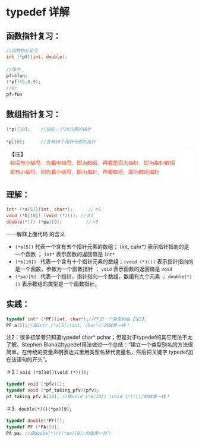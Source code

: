 # typedef 详解

## 函数指针复习：

```c
//函数指针定义
int (*pf)(int, double);

//操作
pf=&fun;
(*pf)(5,8.9);
//or
pf=fun
```

## 数组指针复习：

```c
(*p)[10];    //指向一个10元素的指针

*p[10];      //含有10个指针元素的指针
```

![在这里插入图片描述](typedef.assets/0ddeefbb79354942b3965660e4e7785e.png)

## 理解：

```c
int* (*a[5])(int, char*);      //＃1
void (*b[10]) (void (*)()); //＃2
double(*)() (*pa)[9];         //＃3 
```

一一解释上面代码 的含义

* `(*a[5])`  代表一个含有五个指针元素的数组； (int, cahr*)  表示指针指向的是一个函数   ； `int*` 表示函数的返回值是 `int*`
* `(*b[10]) `   代表一个含有十个指针元素的数组；`(void (*)())` 表示指针指向的是一个函数，参数为一个函数指针  ；  `void`  表示函数的返回值是 `void`
* `(*pa)[9] `   代表一个指针，指针指向一个数组，数组有九个元素 ； `double(*)()`  表示数组的类型是一个函数指针。



## 实践：

```c
typedef int* (*PF)(int, char*);//PF是一个类型别名【注2】。 
PF a[5];//跟int* (*a[5])(int, char*);的效果一样！
```

注2：很多初学者只知道typedef char* pchar；但是对于typedef的其它用法不太了解。Stephen Blaha对typedef用法做过一个总结：“建立一个类型别名的方法很简单，在传统的变量声明表达式里用类型名替代变量名，然后把关键字 typedef加在该语句的开头”。

＃2：`void (*b[10])(void (*)());`

```c
typedef void (*pfv)(); 
typedef void (*pf_taking_pfv)(pfv);
pf_taking_pfv b[10]; //跟void (*b[10]) (void (*)());的效果一样！ 
```



＃3.` double(*)()(*pa)[9];`

```c
typedef double(*PF)();
typedef PF (*PA)[9]; 
PA pa; //跟doube(*)()(*pa)[9];的效果一样！ 
```